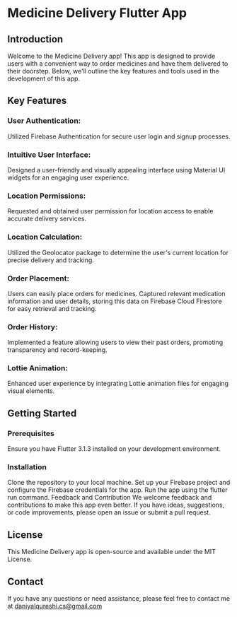 # Medicine Delivery Flutter App

## Introduction
Welcome to the Medicine Delivery app! This app is designed to provide users with a convenient way to order medicines and have them delivered to their doorstep. Below, we'll outline the key features and tools used in the development of this app.

## Key Features
### User Authentication:

Utilized Firebase Authentication for secure user login and signup processes.
### Intuitive User Interface:

Designed a user-friendly and visually appealing interface using Material UI widgets for an engaging user experience.
### Location Permissions:

Requested and obtained user permission for location access to enable accurate delivery services.
### Location Calculation:

Utilized the Geolocator package to determine the user's current location for precise delivery and tracking.
### Order Placement:

Users can easily place orders for medicines.
Captured relevant medication information and user details, storing this data on Firebase Cloud Firestore for easy retrieval and tracking.
### Order History:

Implemented a feature allowing users to view their past orders, promoting transparency and record-keeping.
### Lottie Animation:

Enhanced user experience by integrating Lottie animation files for engaging visual elements.
## Getting Started
### Prerequisites
Ensure you have Flutter 3.1.3 installed on your development environment.
### Installation
Clone the repository to your local machine.
Set up your Firebase project and configure the Firebase credentials for the app.
Run the app using the flutter run command.
Feedback and Contribution
We welcome feedback and contributions to make this app even better. If you have ideas, suggestions, or code improvements, please open an issue or submit a pull request.

## License
This Medicine Delivery app is open-source and available under the MIT License.

## Contact
If you have any questions or need assistance, please feel free to contact me at daniyalqureshi.cs@gmail.com
